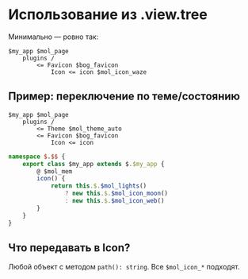 # Использование из .view\.tree

Минимально — ровно так:

```view.tree
$my_app $mol_page
	plugins /
		<= Favicon $bog_favicon
			Icon <= icon $mol_icon_waze
```

## Пример: переключение по теме/состоянию

```view.tree
$my_app $mol_page
	plugins /
		<= Theme $mol_theme_auto
		<= Favicon $bog_favicon
			Icon <= icon
```

```ts
namespace $.$$ {
	export class $my_app extends $.$my_app {
		@ $mol_mem
		icon() {
			return this.$.$mol_lights()
				? new this.$.$mol_icon_moon()
				: new this.$.$mol_icon_web()
		}
	}
}
```

## Что передавать в Icon?

Любой объект с методом `path(): string`. Все `$mol_icon_*` подходят.
